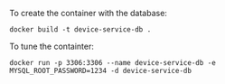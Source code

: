 To create the container with the database:
```
docker build -t device-service-db .
```

To tune the containter:
```
docker run -p 3306:3306 --name device-service-db -e MYSQL_ROOT_PASSWORD=1234 -d device-service-db
```